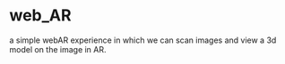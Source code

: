 # web_AR
a simple webAR experience in which we can scan images and view a 3d model on the image in AR.
